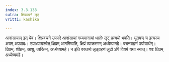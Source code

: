 ```yaml
---
index: 3.3.133
sutra: क्षिप्रवचने लृट्
vritti: kashika

---
```

आशंसायाम् इत् येव। क्षिप्रवचने उपपदे आशंसायां गम्यमानायां धातोः लृट् प्रत्ययो भवति। भूतवच् च इत्यस्य अयम् अपवादः। उपाध्यायश्चेत् क्षिप्रम् आगमिष्यति, क्षिप्रं व्याकरणम् अध्येष्यामहे। वचनग्रहणं पर्यायार्थम्। क्षिप्रम्, शीघ्रम्, आशु, त्वरितम्, अध्येष्यामहे। न इति वक्तव्ये लृड्ग्रहणं लुटो ऽपि विषये यथा स्यात्। श्वः क्षिप्रम् अध्येष्यमहे।